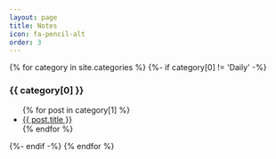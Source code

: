 ```yaml
---
layout: page
title: Notes
icon: fa-pencil-alt
order: 3
---
```


{% for category in site.categories %}
{%- if category[0] != 'Daily' -%}
  <h3>{{ category[0] }}</h3>
  <ul>
    {% for post in category[1] %}
      <li><a href="{{ post.url }}">{{ post.title }}</a></li>
    {% endfor %}
  </ul>
  {%- endif -%}
{% endfor %}
